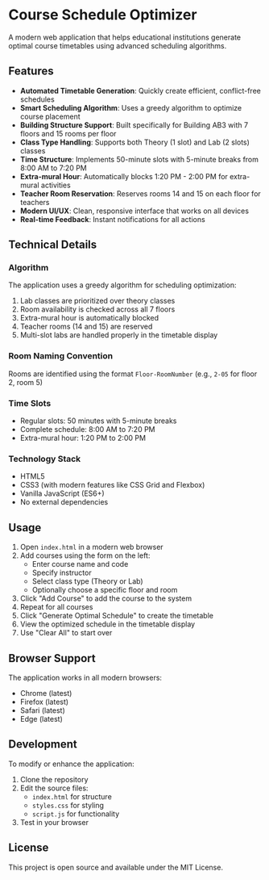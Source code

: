 # Course Schedule Optimizer

A modern web application that helps educational institutions generate optimal course timetables using advanced scheduling algorithms.

## Features

- **Automated Timetable Generation**: Quickly create efficient, conflict-free schedules
- **Smart Scheduling Algorithm**: Uses a greedy algorithm to optimize course placement
- **Building Structure Support**: Built specifically for Building AB3 with 7 floors and 15 rooms per floor
- **Class Type Handling**: Supports both Theory (1 slot) and Lab (2 slots) classes
- **Time Structure**: Implements 50-minute slots with 5-minute breaks from 8:00 AM to 7:20 PM
- **Extra-mural Hour**: Automatically blocks 1:20 PM - 2:00 PM for extra-mural activities
- **Teacher Room Reservation**: Reserves rooms 14 and 15 on each floor for teachers
- **Modern UI/UX**: Clean, responsive interface that works on all devices
- **Real-time Feedback**: Instant notifications for all actions

## Technical Details

### Algorithm
The application uses a greedy algorithm for scheduling optimization:
1. Lab classes are prioritized over theory classes
2. Room availability is checked across all 7 floors
3. Extra-mural hour is automatically blocked
4. Teacher rooms (14 and 15) are reserved
5. Multi-slot labs are handled properly in the timetable display

### Room Naming Convention
Rooms are identified using the format `Floor-RoomNumber` (e.g., `2-05` for floor 2, room 5)

### Time Slots
- Regular slots: 50 minutes with 5-minute breaks
- Complete schedule: 8:00 AM to 7:20 PM
- Extra-mural hour: 1:20 PM to 2:00 PM

### Technology Stack
- HTML5
- CSS3 (with modern features like CSS Grid and Flexbox)
- Vanilla JavaScript (ES6+)
- No external dependencies

## Usage

1. Open `index.html` in a modern web browser
2. Add courses using the form on the left:
   - Enter course name and code
   - Specify instructor
   - Select class type (Theory or Lab)
   - Optionally choose a specific floor and room
3. Click "Add Course" to add the course to the system
4. Repeat for all courses
5. Click "Generate Optimal Schedule" to create the timetable
6. View the optimized schedule in the timetable display
7. Use "Clear All" to start over

## Browser Support

The application works in all modern browsers:
- Chrome (latest)
- Firefox (latest)
- Safari (latest)
- Edge (latest)

## Development

To modify or enhance the application:

1. Clone the repository
2. Edit the source files:
   - `index.html` for structure
   - `styles.css` for styling
   - `script.js` for functionality
3. Test in your browser

## License

This project is open source and available under the MIT License. 
